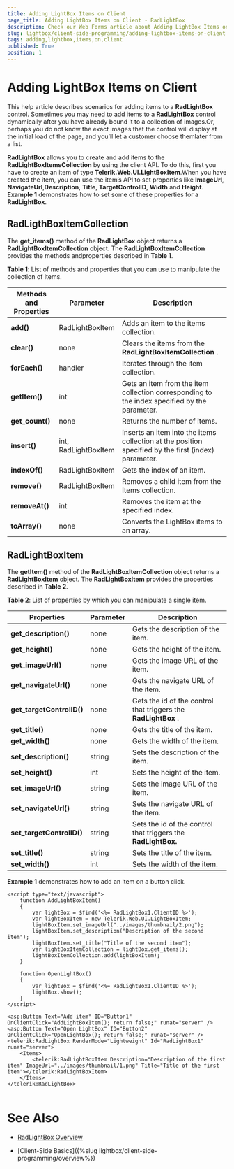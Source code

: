 ```yaml
---
title: Adding LightBox Items on Client
page_title: Adding LightBox Items on Client - RadLightBox
description: Check our Web Forms article about Adding LightBox Items on Client.
slug: lightbox/client-side-programming/adding-lightbox-items-on-client
tags: adding,lightbox,items,on,client
published: True
position: 1
---
```


# Adding LightBox Items on Client



This help article describes scenarios for adding items to a **RadLightBox** control. Sometimes you may need to add items to a **RadLightBox** control dynamically after you have already bound it to a collection of images.Or, perhaps you do not know the exact images that the control will display at the initial load of the page, and you’ll let a customer choose themlater from a list.

**RadLightBox** allows you to create and add items to the **RadLightBoxItemsCollection** by using the client API. To do this, first you have to create an item of type **Telerik.Web.UI.LightBoxItem**.When you have created the item, you can use the item’s API to set properties like **ImageUrl**, **NavigateUrl**,**Description**, **Title**, **TargetControlID**, **Width** and **Height**. **Example 1** demonstrates how to set some of these properties for a **RadLightBox**.

## RadLigthBoxItemCollection

The **get_items()** method of the **RadLightBox** object returns a **RadLightBoxItemCollection** object. The **RadLightBoxItemCollection** provides the methods andproperties described in **Table 1**.

**Table 1**: List of methods and properties that you can use to manipulate the collection of items.


| Methods and Properties | Parameter | Description |
| ------ | ------ | ------ |
| **add()** |RadLightBoxItem|Adds an item to the items collection.|
| **clear()** |none|Clears the items from the **RadLightBoxItemCollection** .|
| **forEach()** |handler|Iterates through the item collection.|
| **getItem()** |int| Gets an item from the item collection corresponding to the index specified by the parameter. |
| **get_count()** |none|Returns the number of items.|
| **insert()** |int, RadLightBoxItem| Inserts an item into the items collection at the position specified by the first (index) parameter. |
| **indexOf()** |RadLightBoxItem|Gets the index of an item.|
| **remove()** |RadLightBoxItem|Removes a child item from the Items collection.|
| **removeAt()** |int|Removes the item at the specified index.|
| **toArray()** |none|Converts the LightBox items to an array.|

## RadLightBoxItem

The **getItem()** method of the **RadLightBoxItemCollection** object returns a **RadLightBoxItem** object. The **RadLightBoxItem** provides the properties described in **Table 2**.

**Table 2**: List of properties by which you can manipulate a single item.


| Properties | Parameter | Description |
| ------ | ------ | ------ |
| **get_description()** |none|Gets the description of the item.|
| **get_height()** |none|Gets the height of the item.|
| **get_imageUrl()** |none|Gets the image URL of the item.|
| **get_navigateUrl()** |none|Gets the navigate URL of the item.|
| **get_targetControlID()** |none|Gets the id of the control that triggers the **RadLightBox** .|
| **get_title()** |none|Gets the title of the item.|
| **get_width()** |none|Gets the width of the item.|
| **set_description()** |string|Sets the description of the item.|
| **set_height()** |int|Sets the height of the item.|
| **set_imageUrl()** |string|Sets the image URL of the item.|
| **set_navigateUrl()** |string|Sets the navigate URL of the item.|
| **set_targetControlID()** |string|Sets the id of the control that triggers the **RadLightBox.** |
| **set_title()** |string|Sets the title of the item.|
| **set_width()** |int|Sets the width of the item.|

**Example 1** demonstrates how to add an item on a button click.

````ASPNET
<script type="text/javascript">
	function AddLightBoxItem()
	{
		var lightBox = $find('<%= RadLightBox1.ClientID %>');
		var lightBoxItem = new Telerik.Web.UI.LightBoxItem;
		lightBoxItem.set_imageUrl("../images/thumbnail/2.png");
		lightBoxItem.set_description("Description of the second item");
		lightBoxItem.set_title("Title of the second item");
		var lightBoxItemCollection = lightBox.get_items();
		lightBoxItemCollection.add(lightBoxItem);
	}

	function OpenLightBox()
	{
		var lightBox = $find('<%= RadLightBox1.ClientID %>');
		lightBox.show();
	}
</script>

<asp:Button Text="Add item" ID="Button1" OnClientClick="AddLightBoxItem(); return false;" runat="server" />
<asp:Button Text="Open LightBox" ID="Button2" OnClientClick="OpenLightBox(); return false;" runat="server" />
<telerik:RadLightBox RenderMode="Lightweight" Id="RadLightBox1" runat="server">
	<Items>
		<telerik:RadLightBoxItem Description="Description of the first item" ImageUrl="../images/thumbnail/1.png" Title="Title of the first item"></telerik:RadLightBoxItem>
	</Items>
</telerik:RadLightBox>
	
````



# See Also

 * [RadLightBox Overview](https://demos.telerik.com/aspnet-ajax/lightbox/examples/overview/defaultvb.aspx)

 * [Client-Side Basics]({%slug lightbox/client-side-programming/overview%})
